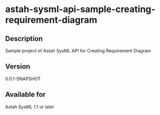 astah-sysml-api-sample-creating-requirement-diagram
=============================

Description
----------------
Sample project of Astah SysML API for Creating Requirement Diagram

Version
----------------
0.0.1-SNAPSHOT

Available for
----------------
Astah SysML 1.1 or later
